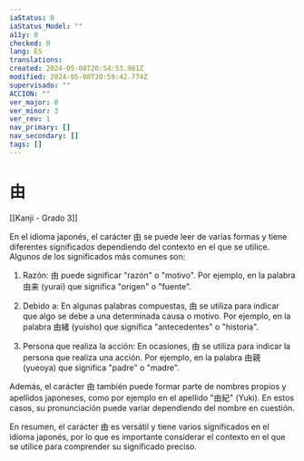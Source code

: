 ```yaml
---
iaStatus: 0
iaStatus_Model: ""
a11y: 0
checked: 0
lang: ES
translations: 
created: 2024-05-08T20:54:53.981Z
modified: 2024-05-08T20:59:42.774Z
supervisado: ""
ACCION: ""
ver_major: 0
ver_minor: 3
ver_rev: 1
nav_primary: []
nav_secondary: []
tags: []
---
```

# 由

[[Kanji - Grado 3]]

En el idioma japonés, el carácter 由 se puede leer de varias formas y tiene diferentes significados dependiendo del contexto en el que se utilice. Algunos de los significados más comunes son:

1. Razón: 由 puede significar "razón" o "motivo". Por ejemplo, en la palabra 由来 (yurai) que significa "origen" o "fuente".

2. Debido a: En algunas palabras compuestas, 由 se utiliza para indicar que algo se debe a una determinada causa o motivo. Por ejemplo, en la palabra 由緒 (yuisho) que significa "antecedentes" o "historia".

3. Persona que realiza la acción: En ocasiones, 由 se utiliza para indicar la persona que realiza una acción. Por ejemplo, en la palabra 由親 (yueoya) que significa "padre" o "madre".

Además, el carácter 由 también puede formar parte de nombres propios y apellidos japoneses, como por ejemplo en el apellido "由紀" (Yuki). En estos casos, su pronunciación puede variar dependiendo del nombre en cuestión.

En resumen, el carácter 由 es versátil y tiene varios significados en el idioma japonés, por lo que es importante considerar el contexto en el que se utilice para comprender su significado preciso.
